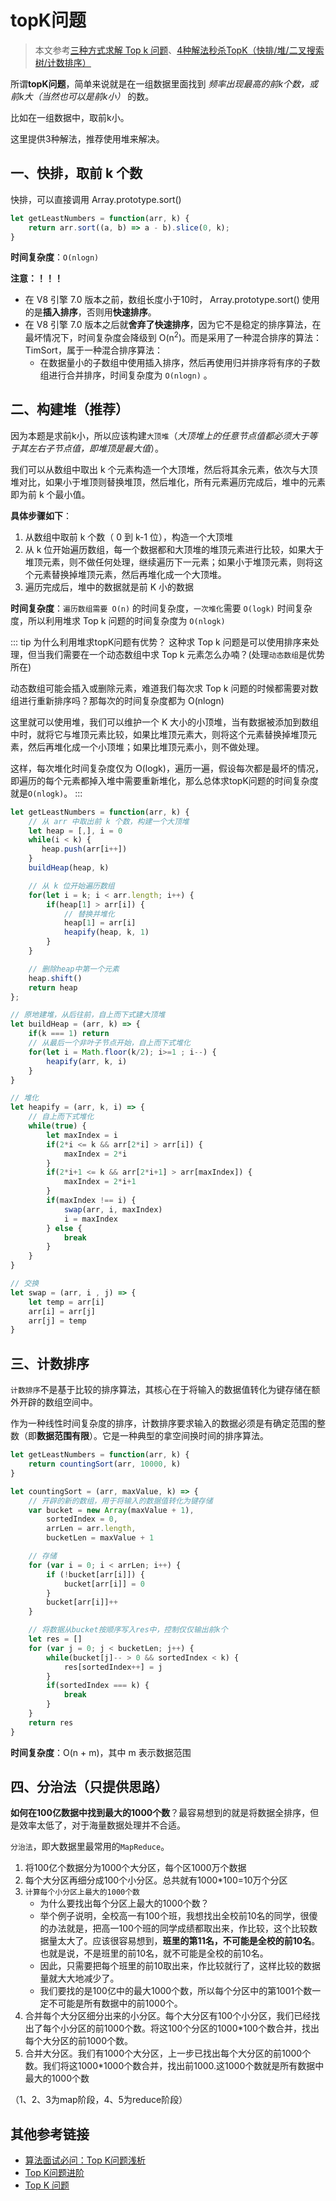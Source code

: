 # topK问题

> 本文参考[三种方式求解 Top k 问题](https://leetcode-cn.com/problems/zui-xiao-de-kge-shu-lcof/solution/javascriptsan-chong-fang-shi-qiu-jie-top-k-wen-ti-/)、[4种解法秒杀TopK（快排/堆/二叉搜索树/计数排序）](https://leetcode-cn.com/problems/zui-xiao-de-kge-shu-lcof/solution/3chong-jie-fa-miao-sha-topkkuai-pai-dui-er-cha-sou/)


所谓**topK问题**，简单来说就是在一组数据里面找到 *频率出现最高的前k个数，或前k大（当然也可以是前k小）* 的数。

比如在一组数据中，取前k小。

这里提供3种解法，推荐使用堆来解决。

## 一、快排，取前 k 个数

快排，可以直接调用 Array.prototype.sort()
```js
let getLeastNumbers = function(arr, k) {
    return arr.sort((a, b) => a - b).slice(0, k);
}
```
**时间复杂度**：`O(nlogn)`

**注意：！！！**
- 在 V8 引擎 7.0 版本之前，数组长度小于10时， Array.prototype.sort() 使用的是**插入排序**，否则用**快速排序**。
- 在 V8 引擎 7.0 版本之后就**舍弃了快速排序**，因为它不是稳定的排序算法，在最坏情况下，时间复杂度会降级到 O(n<sup>2</sup>)。而是采用了一种混合排序的算法：TimSort，属于一种混合排序算法：
    - 在数据量小的子数组中使用插入排序，然后再使用归并排序将有序的子数组进行合并排序，时间复杂度为 `O(nlogn)` 。


## 二、构建堆（推荐）

因为本题是求前k小，所以应该构建`大顶堆`（*大顶堆上的任意节点值都必须大于等于其左右子节点值，即堆顶是最大值*）。

我们可以从数组中取出 k 个元素构造一个大顶堆，然后将其余元素，依次与大顶堆对比，如果小于堆顶则替换堆顶，然后堆化，所有元素遍历完成后，堆中的元素即为前 k 个最小值。

**具体步骤如下**：
1. 从数组中取前 k 个数（ 0 到 k-1 位），构造一个大顶堆
2. 从 k 位开始遍历数组，每一个数据都和大顶堆的堆顶元素进行比较，如果大于堆顶元素，则不做任何处理，继续遍历下一元素；如果小于堆顶元素，则将这个元素替换掉堆顶元素，然后再堆化成一个大顶堆。
3. 遍历完成后，堆中的数据就是前 K 小的数据

**时间复杂度**：`遍历数组需要 O(n)` 的时间复杂度，`一次堆化`需要 `O(logk)` 时间复杂度，所以利用堆求 Top k 问题的时间复杂度为 `O(nlogk)`

::: tip 为什么利用堆求topK问题有优势？
这种求 Top k 问题是可以使用排序来处理，但当我们需要在一个动态数组中求 Top k 元素怎么办喃？(处理`动态数组`是优势所在)

动态数组可能会插入或删除元素，难道我们每次求 Top k 问题的时候都需要对数组进行重新排序吗？那每次的时间复杂度都为 O(nlogn)

这里就可以使用堆，我们可以维护一个 K 大小的小顶堆，当有数据被添加到数组中时，就将它与堆顶元素比较，如果比堆顶元素大，则将这个元素替换掉堆顶元素，然后再堆化成一个小顶堆；如果比堆顶元素小，则不做处理。

这样，每次堆化时间复杂度仅为 O(logk)，遍历一遍，假设每次都是最坏的情况，即遍历的每个元素都掉入堆中需要重新堆化，那么总体求topK问题的时间复杂度就是`O(nlogk)`。
:::


```js
let getLeastNumbers = function(arr, k) {
    // 从 arr 中取出前 k 个数，构建一个大顶堆
    let heap = [,], i = 0
    while(i < k) {
       heap.push(arr[i++])
    }
    buildHeap(heap, k)

    // 从 k 位开始遍历数组
    for(let i = k; i < arr.length; i++) {
        if(heap[1] > arr[i]) {
            // 替换并堆化
            heap[1] = arr[i]
            heapify(heap, k, 1)
        }
    }

    // 删除heap中第一个元素
    heap.shift()
    return heap
};

// 原地建堆，从后往前，自上而下式建大顶堆
let buildHeap = (arr, k) => {
    if(k === 1) return
    // 从最后一个非叶子节点开始，自上而下式堆化
    for(let i = Math.floor(k/2); i>=1 ; i--) {
        heapify(arr, k, i)
    }
}

// 堆化
let heapify = (arr, k, i) => {
    // 自上而下式堆化
    while(true) {
        let maxIndex = i
        if(2*i <= k && arr[2*i] > arr[i]) {
            maxIndex = 2*i
        }
        if(2*i+1 <= k && arr[2*i+1] > arr[maxIndex]) {
            maxIndex = 2*i+1
        }
        if(maxIndex !== i) {
            swap(arr, i, maxIndex)
            i = maxIndex
        } else {
            break
        }
    }
}

// 交换
let swap = (arr, i , j) => {
    let temp = arr[i]
    arr[i] = arr[j]
    arr[j] = temp
}
```


## 三、计数排序

`计数排序`不是基于比较的排序算法，其核心在于将输入的数据值转化为键存储在额外开辟的数组空间中。

作为一种线性时间复杂度的排序，计数排序要求输入的数据必须是有确定范围的整数（即**数据范围有限**）。它是一种典型的拿空间换时间的排序算法。

```js
let getLeastNumbers = function(arr, k) {
    return countingSort(arr, 10000, k)
}

let countingSort = (arr, maxValue, k) => {
    // 开辟的新的数组，用于将输入的数据值转化为键存储
    var bucket = new Array(maxValue + 1),
        sortedIndex = 0,
        arrLen = arr.length,
        bucketLen = maxValue + 1

    // 存储
    for (var i = 0; i < arrLen; i++) {
        if (!bucket[arr[i]]) {
            bucket[arr[i]] = 0
        }
        bucket[arr[i]]++
    }

    // 将数据从bucket按顺序写入res中，控制仅仅输出前k个
    let res = []
    for (var j = 0; j < bucketLen; j++) {
        while(bucket[j]-- > 0 && sortedIndex < k) {
            res[sortedIndex++] = j
        }
        if(sortedIndex === k) {
            break
        }
    }
    return res
}
```

**时间复杂度**：O(n + m)，其中 m 表示数据范围

## 四、分治法（只提供思路）

**如何在100亿数据中找到最大的1000个数**？最容易想到的就是将数据全排序，但是效率太低了，对于海量数据处理并不合适。

`分治法`，即大数据里最常用的`MapReduce`。
1. 将100亿个数据分为1000个大分区，每个区1000万个数据
2. 每个大分区再细分成100个小分区。总共就有1000*100=10万个分区
3. `计算每个小分区上最大的1000个数`
    - 为什么要找出每个分区上最大的1000个数？
    - 举个例子说明，全校高一有100个班，我想找出全校前10名的同学，很傻的办法就是，把高一100个班的同学成绩都取出来，作比较，这个比较数据量太大了。应该很容易想到，**班里的第11名，不可能是全校的前10名**。也就是说，不是班里的前10名，就不可能是全校的前10名。
    - 因此，只需要把每个班里的前10取出来，作比较就行了，这样比较的数据量就大大地减少了。
    - 我们要找的是100亿中的最大1000个数，所以每个分区中的第1001个数一定不可能是所有数据中的前1000个。
4. 合并每个大分区细分出来的小分区。每个大分区有100个小分区，我们已经找出了每个小分区的前1000个数。将这100个分区的1000*100个数合并，找出每个大分区的前1000个数。
5. 合并大分区。我们有1000个大分区，上一步已找出每个大分区的前1000个数。我们将这1000*1000个数合并，找出前1000.这1000个数就是所有数据中最大的1000个数

（1、2、3为map阶段，4、5为reduce阶段）


## 其他参考链接
- [算法面试必问：Top K问题浅析](https://zhuanlan.zhihu.com/p/158770417)
- [Top K问题进阶](https://zhuanlan.zhihu.com/p/158794156)
- [Top K 问题](https://www.cnblogs.com/xiaokang01/p/12562127.html#_label0_0)

